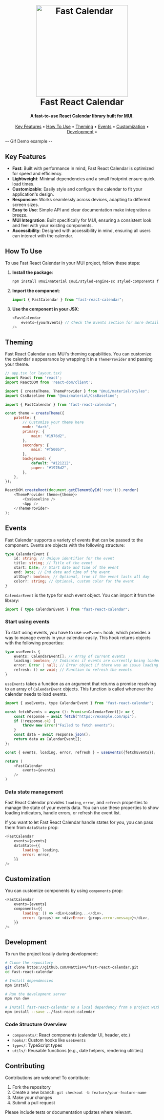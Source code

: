<h1 align="center">
  <img src="./assets/FastCalendarIcon.png" alt="Fast Calendar" width="300" height="300" />
  <br/>
  Fast React Calendar
</h1>

<h4 align="center">
  A fast-to-use React Calendar library built for <a href="https://mui.com/" target="_blank">MUI</a>.
</h4>

<p align="center">
  <a href="#key-features">Key Features</a> •
  <a href="#how-to-use">How To Use</a> •
  <a href="#theming">Theming</a> •
  <a href="#events">Events</a> •
  <a href="#customization">Customization</a> •
  <a href="#development">Development</a> •
</p>

-- Gif Demo example --

## Key Features

-   **Fast**: Built with performance in mind, Fast React Calendar is optimized for speed and efficiency.
-   **Lightweight**: Minimal dependencies and a small footprint ensure quick load times.
-   **Customizable**: Easily style and configure the calendar to fit your application's design.
-   **Responsive**: Works seamlessly across devices, adapting to different screen sizes.
-   **Easy to Use**: Simple API and clear documentation make integration a breeze.
-   **MUI Integration**: Built specifically for MUI, ensuring a consistent look and feel with your existing components.
-   **Accessibility**: Designed with accessibility in mind, ensuring all users can interact with the calendar.

## How To Use

To use Fast React Calendar in your MUI project, follow these steps:

1. **Install the package**:

    ```bash
    npm install @mui/material @mui/styled-engine-sc styled-components fast-react-calendar
    ```

2. **Import the component**:

    ```javascript
    import { FastCalendar } from "fast-react-calendar";
    ```

3. **Use the component in your JSX**:
    ```javascript
    <FastCalendar
        events={yourEvents} // Check the Events section for more details
    />
    ```

## Theming

Fast React Calendar uses MUI's theming capabilities. You can customize the calendar's appearance by wrapping it in a `ThemeProvider` and passing your theme.

```javascript
// app.tsx (or layout.tsx)
import React from 'react';
import ReactDOM from 'react-dom/client';

import { createTheme, ThemeProvider } from "@mui/material/styles";
import CssBaseline from "@mui/material/CssBaseline";

import { FastCalendar } from "fast-react-calendar";

const theme = createTheme({
    palette: {
        // Customize your theme here
        mode: "dark",
        primary: {
            main: "#1976d2",
        },
        secondary: {
            main: "#f50057",
        },
        background: {
            default: "#121212",
            paper: "#1976d2",
        },
    },
});

ReactDOM.createRoot(document.getElementById('root')!).render(
    <ThemeProvider theme={theme}>
        <CssBaseline />
        <App />
    </ThemeProvider>
);
```

## Events

Fast Calendar supports a variety of events that can be passed to the component. Events are objects with the following structure:

```typescript
type CalendarEvent {
    id: string; // Unique identifier for the event
    title: string; // Title of the event
    start: Date; // Start date and time of the event
    end: Date; // End date and time of the event
    allDay?: boolean; // Optional, true if the event lasts all day
    color?: string; // Optional, custom color for the event
}
```

`CalendarEvent` is the type for each event object. You can import it from the library:

```typescript
import { type CalendarEvent } from "fast-react-calendar";
```

### Start using events

To start using events, you have to use `useEvents` hook, which provides a way to manage events in your calendar easily.
This hook returns objects with the following properties:

```typescript
type useEvents {
    events: CalendarEvent[]; // Array of current events
    loading: boolean; // Indicates if events are currently being loaded
    error: Error | null; // Error object if there was an issue loading events
    refresh: () => void; // Function to refresh the events
}
```

`useEvents` takes a function as an argument that returns a promise resolving to an array of `CalendarEvent` objects. This function is called whenever the calendar needs to load events.

```javascript
import { useEvents, type CalendarEvent } from "fast-react-calendar";

const fetchEvents = async (): Promise<CalendarEvent[]> => {
    const response = await fetch("https://example.com/api");
    if (!response.ok) {
        throw new Error("Failed to fetch events");
    }
    const data = await response.json();
    return data as CalendarEvent[];
};

const { events, loading, error, refresh } = useEvents({fetchEvents});

return (
    <FastCalendar
        events={events}
    />
)
```

### Data state management
Fast React Calendar provides `loading`, `error`, and `refresh` properties to manage the state of your events data. You can use these properties to show loading indicators, handle errors, or refresh the event list.

If you want to let Fast React Calendar handle states for you, you can pass them from `dataState` prop:

```javascript
<FastCalendar
    events={events}
    dataState={{
        loading: loading,
        error: error,
    }}
/>
```

## Customization

You can customize components by using `components` prop:

```javascript
<FastCalendar
    events={events}
    components={{
        loading: () => <div>Loading...</div>,
        error: (props) => <div>Error: {props.error.message}</div>,
    }}
/>
```

## Development

To run the project locally during development:

```bash
# Clone the repository
git clone https://github.com/Mattis44/fast-react-calendar.git
cd fast-react-calendar

# Install dependencies
npm install

# Run the development server
npm run dev

# Install fast-react-calendar as a local dependency from a project with MUI
npm install --save ../fast-react-calendar
```

### Code Structure Overview

- `components/`: React components (calendar UI, header, etc.)
- `hooks/`: Custom hooks like `useEvents`
- `types/`: TypeScript types
- `utils/`: Reusable functions (e.g., date helpers, rendering utilities)

## Contributing

Contributions are welcome! To contribute:

1. Fork the repository
2. Create a new branch: `git checkout -b feature/your-feature-name`
3. Make your changes
4. Submit a pull request

Please include tests or documentation updates where relevant.